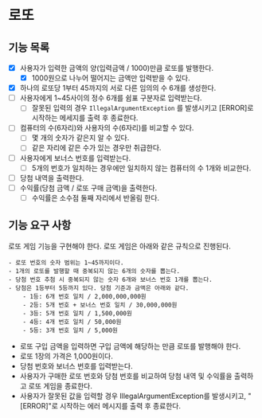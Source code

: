 # 로또

## 기능 목록

- [x] 사용자가 입력한 금액의 양(입력금액 / 1000)만큼 로또를 발행한다.
  - [x] 1000원으로 나누어 떨어지는 금액만 입력받을 수 있다.
- [x] 하나의 로또당 1부터 45까지의 서로 다른 임의의 수 6개를 생성한다.
- [ ] 사용자에게 1~45사이의 정수 6개를 쉼표 구분자로 입력받는다.
  - [ ] 잘못된 입력의 경우 ```IllegalArgumentException``` 를 발생시키고 [ERROR]로 시작하는 메세지를 출력 후 종료한다. 
- [ ] 컴퓨터의 수(6자리)와 사용자의 수(6자리)를 비교할 수 있다.
  - [ ] 몇 개의 숫자가 같은지 알 수 있다.
  - [ ] 같은 자리에 같은 수가 있는 경우만 취급한다.
- [ ] 사용자에게 보너스 번호를 입력받는다.
  - [ ] 5개의 번호가 일치하는 경우에만 일치하지 않는 컴퓨터의 수 1개와 비교한다.
- [ ] 당첨 내역을 출력한다. 
- [ ] 수익률(당첨 금액 / 로또 구매 금액)을 출력한다.
  - [ ] 수익률은 소수점 둘째 자리에서 반올림 한다.

## 기능 요구 사항

로또 게임 기능을 구현해야 한다. 로또 게임은 아래와 같은 규칙으로 진행된다.

```
- 로또 번호의 숫자 범위는 1~45까지이다.
- 1개의 로또를 발행할 때 중복되지 않는 6개의 숫자를 뽑는다.
- 당첨 번호 추첨 시 중복되지 않는 숫자 6개와 보너스 번호 1개를 뽑는다.
- 당첨은 1등부터 5등까지 있다. 당첨 기준과 금액은 아래와 같다.
    - 1등: 6개 번호 일치 / 2,000,000,000원
    - 2등: 5개 번호 + 보너스 번호 일치 / 30,000,000원
    - 3등: 5개 번호 일치 / 1,500,000원
    - 4등: 4개 번호 일치 / 50,000원
    - 5등: 3개 번호 일치 / 5,000원
```

- 로또 구입 금액을 입력하면 구입 금액에 해당하는 만큼 로또를 발행해야 한다. 
- 로또 1장의 가격은 1,000원이다. 
- 당첨 번호와 보너스 번호를 입력받는다. 
- 사용자가 구매한 로또 번호와 당첨 번호를 비교하여 당첨 내역 및 수익률을 출력하고 로또 게임을 종료한다. 
- 사용자가 잘못된 값을 입력할 경우 IllegalArgumentException를 발생시키고, "[ERROR]"로 시작하는 에러 메시지를 출력 후 종료한다.